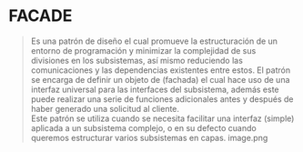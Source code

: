 # FACADE
>Es una patrón de diseño el cual promueve la estructuración de un entorno de programación y minimizar la complejidad de sus divisiones en los subsistemas, así mismo reduciendo las comunicaciones y las dependencias existentes entre estos.
>El patrón se encarga de definir un objeto de (fachada) el cual hace uso de una interfaz universal para las interfaces del subsistema, además este puede realizar una serie de funciones adicionales antes y después de haber generado una solicitud al cliente.  
>Este patrón se utiliza cuando se necesita facilitar una interfaz (simple) aplicada a un subsistema complejo, o en su defecto cuando queremos estructurar varios subsistemas en capas.
>image.png
